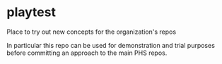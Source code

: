 # playtest
Place to try out new concepts for the organization's repos

In particular this repo can be used for demonstration and trial purposes before committing an approach to the main PHS repos. 
